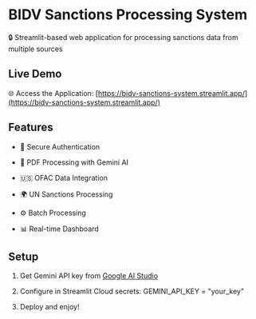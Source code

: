﻿
# BIDV Sanctions Processing System

🔒 Streamlit-based web application for processing sanctions data from multiple sources

## Live Demo

🌐 Access the Application: [https://bidv-sanctions-system.streamlit.app/](https://bidv-sanctions-system.streamlit.app/)

## Features

- 🔐 Secure Authentication

- 📄 PDF Processing with Gemini AI

- 🇺🇸 OFAC Data Integration

- 🌍 UN Sanctions Processing

- ⚙️ Batch Processing

- 📊 Real-time Dashboard

## Setup

1. Get Gemini API key from [Google AI Studio](https://aistudio.google.com/app/apikey)

2. Configure in Streamlit Cloud secrets: GEMINI_API_KEY = "your_key"

3. Deploy and enjoy!

